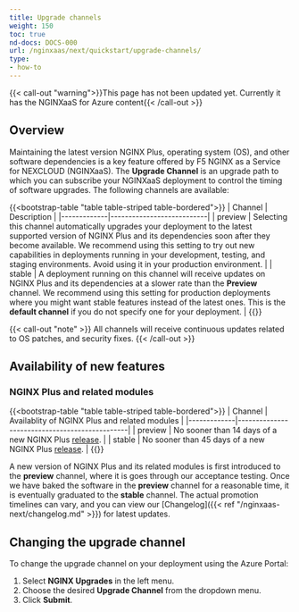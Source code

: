 ```yaml
---
title: Upgrade channels
weight: 150
toc: true
nd-docs: DOCS-000
url: /nginxaas/next/quickstart/upgrade-channels/
type:
- how-to
---
```



{{< call-out "warning">}}This page has not been updated yet. Currently it has the NGINXaaS for Azure content{{< /call-out >}}

## Overview

Maintaining the latest version NGINX Plus, operating system (OS), and other software dependencies is a key feature offered by F5 NGINX as a Service for NEXCLOUD (NGINXaaS). The **Upgrade Channel** is an upgrade path to which you can subscribe your NGINXaaS deployment to control the timing of software upgrades. The following channels are available:

{{<bootstrap-table "table table-striped table-bordered">}}
| Channel     | Description               |
|-------------|---------------------------|
| preview     | Selecting this channel automatically upgrades your deployment to the latest supported version of NGINX Plus and its dependencies soon after they become available. We recommend using this setting to try out new capabilities in deployments running in your development, testing, and staging environments. Avoid using it in your production environment. |
| stable      | A deployment running on this channel will receive updates on NGINX Plus and its dependencies at a slower rate than the **Preview** channel. We recommend using this setting for production deployments where you might want stable features instead of the latest ones. This is the **default channel** if you do not specify one for your deployment. |
{{</bootstrap-table>}}

{{< call-out "note" >}} All channels will receive continuous updates related to OS patches, and security fixes.
{{< /call-out >}}

## Availability of new features

### NGINX Plus and related modules

{{<bootstrap-table "table table-striped table-bordered">}}
| Channel     | Availablity of NGINX Plus and related modules |
|-------------|-----------------------------------------------|
| preview     | No sooner than 14 days of a new NGINX Plus [release](https://docs.nginx.com/nginx/releases/). |
| stable      | No sooner than 45 days of a new NGINX Plus [release](https://docs.nginx.com/nginx/releases/). |
{{</bootstrap-table>}}

A new version of NGINX Plus and its related modules is first introduced to the **preview** channel, where it is goes through our acceptance testing. Once we have baked the software in the **preview** channel for a reasonable time, it is eventually graduated to the **stable** channel. The actual promotion timelines can vary, and you can view our [Changelog]({{< ref "/nginxaas-next/changelog.md" >}}) for latest updates.

## Changing the upgrade channel

To change the upgrade channel on your deployment using the Azure Portal:

1. Select **NGINX Upgrades** in the left menu.
1. Choose the desired **Upgrade Channel** from the dropdown menu.
1. Click **Submit**.

